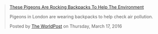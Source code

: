 

<div id="fb-root"></div><script>(function(d, s, id) {  var js, fjs = d.getElementsByTagName(s)[0];  if (d.getElementById(id)) return;  js = d.createElement(s); js.id = id;  js.src = "//connect.facebook.net/en_US/sdk.js#xfbml=1&version=v2.3";  fjs.parentNode.insertBefore(js, fjs);}(document, 'script', 'facebook-jssdk'));</script><div class="fb-video" data-allowfullscreen="1" data-href="/theworldpost/videos/vb.70242384902/10154084662309903/?type=3"><div class="fb-xfbml-parse-ignore"><blockquote cite="https://www.facebook.com/theworldpost/videos/10154084662309903/"><a href="https://www.facebook.com/theworldpost/videos/10154084662309903/">These Pigeons Are Rocking Backpacks To Help The Environment</a><p>Pigeons in London are wearing backpacks to help check air pollution.</p>Posted by <a href="https://www.facebook.com/theworldpost/">The WorldPost</a> on Thursday, March 17, 2016</blockquote></div></div>
